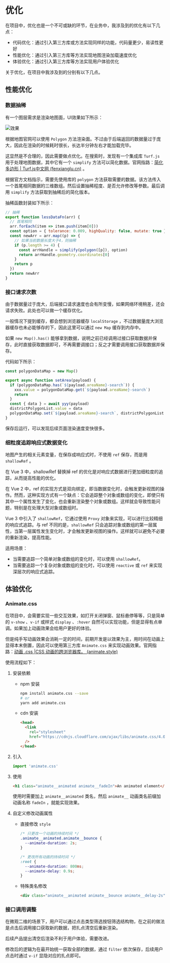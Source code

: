 # 优化

在项目中，优化也是一个不可或缺的环节，在业务中，我涉及到的优化有以下几点：

- 代码优化：通过引入第三方库或方法实现同样的功能，代码量更少，易读性更好
- 性能优化：通过引入第三方库等方法实现地图渲染加载速度优化
- 体验优化：通过引入第三方库等方法实现用户体验优化

关于优化，在项目中我涉及到的分别有以下几点。

## 性能优化

### 数据抽稀

有一个图层需求是渲染地图面，UI效果如下所示：

![效果](https://pic.imgdb.cn/item/65a77030871b83018ac8379b.jpg)

根据地图官网可以使用 `Polygon` 方法渲染面。不过由于后端返回的数据量过于庞大，因此在渲染的时候耗时很长，长达半分钟左右才能加载完毕。

这显然是不合理的，因此需要做点优化。在搜索时，发现有一个集成库 `Turf.js` 用于处理地图数据，其中它有一个 `simplify` 方法可以简化数据。官网指路：[简化多边形 | Turf.js中文网 (fenxianglu.cn)](https://turfjs.fenxianglu.cn/category/transformation/simplify.html) 。

根据官方文档指示，需要先使用库的 `polygon` 方法获取需要的数据。该方法传入一个首尾相同数据的三维数组。然后设置抽稀程度、是否允许修改等参数。最后调用 `simplify` 方法获取到抽稀后的简化版本。

抽稀函数封装如下所示：

```js
// 抽稀
export function lessDataFn(arr) {
  // 首尾相同
  arr.forEach(item => item.push(item[0]))
  const option = { tolerance: 0.009, highQuality: false, mutate: true }
  const newArr = arr.map((p) => {
    // 如果当前数据长度大于4，则抽稀
    if (p.length >= 4) {
      const arrHandle = simplify(polygon([p]), option)
      return arrHandle.geometry.coordinates[0]
    }
    return p
  })
  return newArr
}
```

### 接口请求次数

由于数据量过于庞大，后端接口请求速度也会有所变慢，如果网络环境稍差，还会请求失败。此处也可以做一个缓存优化。

一般情况下提到缓存，都会想到浏览器缓存 `localStorage` ，不过数据量庞大浏览器缓存也未必能够存的下，因此这里可以通过 `new Map` 缓存到内存中。

如果 `new Map().has()` 能够拿到数据，说明之前已经调用过接口获取数据并保存，此时直接获取数据即可，不再需要调接口；反之才需要调用接口获取数据并保存。

代码如下所示：

```js
const polygonDataMap = new Map()

export async function setArea(payload) {
  if (polygonDataMap.has(`${payload.areaName}-search`)) {
    xxx.value = polygonDataMap.get(`${payload.areaName}-search`)
    return
  }
  const { data } = await yyy(payload)
  districtPolygonList.value = data
  polygonDataMap.set(`${payload.areaName}-search`, districtPolygonList.value)
}
```

保存后运行，可以发现后续页面渲染速度变快很多。

### 细粒度追踪响应式数据变化

地图产生的相关元素变量，在保存成响应式时，不使用 `ref` 保存，而是用 `shallowRef` 。

在 Vue 3 中，shallowRef 替换掉 ref 的优化是对响应式数据进行更加细粒度的追踪，从而提高性能的优化。

在 Vue 2 中，ref 的实现方式是双向绑定，即当数据变化时，会触发更新视图的操作。然而，这种实现方式有一个缺点：它会追踪整个对象或数组的变化，即使只有其中一个属性发生了变化，也会重新渲染整个对象或数组。这样就会导致性能问题，特别是在处理大型对象或数组时。

Vue 3 中引入了 `shallowRef`，它通过使用 `Proxy` 对象来实现，可以进行比较精细的响应式追踪。与 ref 不同的是，`shallowRef` 只会追踪对象或数组的第一层属性，当第一层属性发生变化时，才会触发更新视图的操作。这样就可以避免不必要的重新渲染，提高性能。

适用场景：

- 当需要追踪一个简单对象或数组的变化时，可以使用 `shallowRef`。
- 当需要追踪一个复杂对象或数组的变化时，可以使用 `reactive` 或 `ref` 来实现深层次的响应式追踪。

## 体验优化

### Animate.css

在项目中，会需要实现一些交互效果，如打开关闭弹窗、鼠标悬停等等，只是简单的 `v-show` 、`v-if` 或样式 `display` 、`:hover` 自然可以实现功能，但是显得有点单调。如果加上动画效果会给用户更好的体验。

但是纯手写动画效果会消耗一定的时间，前期开发是以效果为主，用时间在动画上显得本末倒置，因此可以使用第三方库 `Animate.css` 来实现动画效果。官网指路：[动画 .css |CSS 动画的跨浏览器库。 (animate.style)](https://animate.style/#usage)

使用流程如下：

1. 安装依赖

   - npm 安装

     ```bash
     npm install animate.css --save
     # or
     yarn add animate.css
     ```

   - cdn 安装

     ```html
     <head>
       <link
         rel="stylesheet"
         href="https://cdnjs.cloudflare.com/ajax/libs/animate.css/4.0.0/animate.min.css"
       />
     </head>
     ```

2. 引入

   ```js
   import 'animate.css'
   ```

3. 使用

   ```html
   <h1 class="animate__animated animate__fadeIn">An animated element</h1>
   ```

   使用时需要加上 `animate__animated` 类名，然后 `animate__` 动画类名前缀加动画名称 `fadeIn` ，就能实现效果。

4. 自定义修改动画属性

   - 直接修改 `style` 

     ```css
     /* 只更改一个动画的持续时间 */
     .animate__animated.animate__bounce {
       --animate-duration: 2s;
     }
     
     /* 更改所有动画的持续时间 */
     :root {
       --animate-duration: 800ms;
       --animate-delay: 0.9s;
     }
     ```

   - 特殊类名修改

     ```html
     <div class="animate__animated animate__bounce animate__delay-2s">Example</div>
     ```

### 接口调用调整

在微观二维的场景下，用户可以通过点击类型筛选按钮筛选结构物，在之前的做法是点击后调用接口获取新的数据，把扎点清空后重新渲染。

后续产品提出清空后渲染不利于用户体验，需要改进。

修改后的逻辑为在最开始统一获取全部的数据，通过 `filter` 依次保存，后续用户点击时通过 `v-if` 显隐对应的扎点即可。

